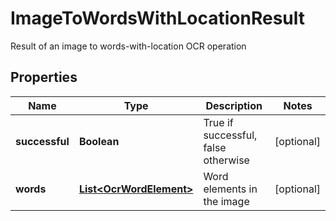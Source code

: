 

# ImageToWordsWithLocationResult

Result of an image to words-with-location OCR operation

## Properties

| Name | Type | Description | Notes |
|------------ | ------------- | ------------- | -------------|
|**successful** | **Boolean** | True if successful, false otherwise |  [optional] |
|**words** | [**List&lt;OcrWordElement&gt;**](OcrWordElement.md) | Word elements in the image |  [optional] |



